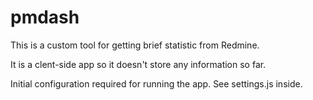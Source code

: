 pmdash
======

This is a custom tool for getting brief statistic from Redmine.

It is a clent-side app so it doesn't store any information so far.

Initial configuration required for running the app. See settings.js inside.
